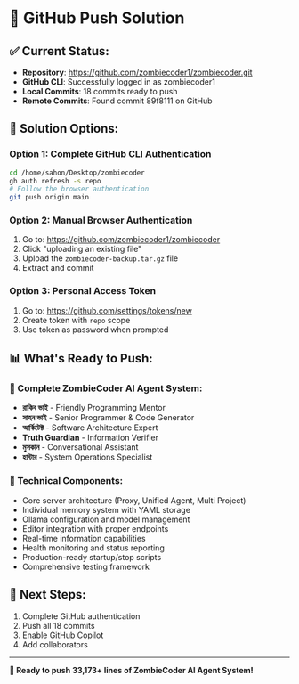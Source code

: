 # 🚀 GitHub Push Solution

## ✅ Current Status:
- **Repository**: https://github.com/zombiecoder1/zombiecoder.git
- **GitHub CLI**: Successfully logged in as zombiecoder1
- **Local Commits**: 18 commits ready to push
- **Remote Commits**: Found commit 89f8111 on GitHub

## 🔧 Solution Options:

### Option 1: Complete GitHub CLI Authentication
```bash
cd /home/sahon/Desktop/zombiecoder
gh auth refresh -s repo
# Follow the browser authentication
git push origin main
```

### Option 2: Manual Browser Authentication
1. Go to: https://github.com/zombiecoder1/zombiecoder
2. Click "uploading an existing file"
3. Upload the `zombiecoder-backup.tar.gz` file
4. Extract and commit

### Option 3: Personal Access Token
1. Go to: https://github.com/settings/tokens/new
2. Create token with `repo` scope
3. Use token as password when prompted

## 📊 What's Ready to Push:

### 🤖 Complete ZombieCoder AI Agent System:
- **রাকিব ভাই** - Friendly Programming Mentor
- **সাহন ভাই** - Senior Programmer & Code Generator
- **আর্কিটেক্ট** - Software Architecture Expert
- **Truth Guardian** - Information Verifier
- **মুসকান** - Conversational Assistant
- **হান্টার** - System Operations Specialist

### 🔧 Technical Components:
- Core server architecture (Proxy, Unified Agent, Multi Project)
- Individual memory system with YAML storage
- Ollama configuration and model management
- Editor integration with proper endpoints
- Real-time information capabilities
- Health monitoring and status reporting
- Production-ready startup/stop scripts
- Comprehensive testing framework

## 🎯 Next Steps:
1. Complete GitHub authentication
2. Push all 18 commits
3. Enable GitHub Copilot
4. Add collaborators

---
**🚀 Ready to push 33,173+ lines of ZombieCoder AI Agent System!**
